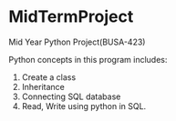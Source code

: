 # MidTermProject
Mid Year Python Project(BUSA-423)


Python concepts in this program includes:

1) Create a class
2) Inheritance
3) Connecting SQL database
4) Read, Write using python in SQL.
